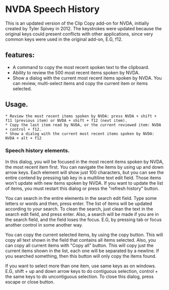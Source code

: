 # NVDA Speech History

This is an updated version of the Clip Copy add-on for NVDA, initially created by Tyler Spivey in 2012.
The keystrokes were updated because the original keys could present conflicts with other applications, since very common keys were used in the original add-on, E.G, f12.

## features:

* A command to copy the most recent spoken text to the clipboard.
* Ability to review the 500 most recent items spoken by NVDA.
* Show a dialog with the current most recent items spoken by NVDA. You can review, multi-select items and copy the current item or items selected.

## Usage.
	
	* Review the most recent items spoken by NVDA: press NVDA + shift + f11 (previous item) or NVDA + shift + f12 (next item).
	* Copy the last item read by NVDA, or the current reviewed item: NVDA + control + f12.
	* Show a dialog with the current most recent items spoken by NVDA: NVDA + alt + f12

### Speech history elements.

In this dialog, you will be focused in the most recent items spoken by NVDA, the most recent item first. You can navigate the items by using up and down arrow keys. Each element will show just 100 characters, but you can see the entire contend by pressing tab key in a multiline text edit field. Those items won't update with new items spoken by NVDA. If you want to update the list of items, you must restart this dialog or press the "refresh history" button.

You can search in the entire elements in the search edit field. Type some letters or words and then, press enter. The list of items will be updated according to your search. To clean the search, just clean the text in the search edit field, and press enter. Also, a search will be made if you are in the search field, and the field loses the focus. E.G, by pressing tab or focus another control in some another way.

You can copy the current selected items, by using the copy button. This will copy all text shown in the field that contains all items selected.
Also, you can copy all current items with "Copy all" button. This will copy just the current items shown in the list, each one will be separated by a newline. If you searched something, then this button will only copy the items found.

If you want to select more than one item, use same keys as on windows. E.G, shift + up and down arrow keys to do contiguous selection, control + the same keys to do uncontiguous selection.
To close this dialog, press escape or close button.

